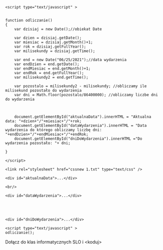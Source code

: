 <!DOCTYPE HTML>
<html lang="pl">
<head>
	<meta charset="utf-8" />
	<title>Odliczanie dni do wydarzenia </title>
	
	<script type="text/javascript" >

	
	function odliczanie()
	{
		var dzisiaj = new Date();//obiekat Date 
		
		var dzien = dzisiaj.getDate();
		var miesiac = dzisiaj.getMonth()+1;
		var rok = dzisiaj.getFullYear();
		var milisekundy = dzisiaj.getTime();
		
		var end = new Date("06/25/2021");//data wydarzenia
		var endDzien = end.getDate();
		var endMiesiac = end.getMonth()+1;
		var endRok = end.getFullYear();
		var milisekundy2 = end.getTime();
		
		var pozostalo = milisekundy2 - milisekundy; //obliczamy ile milisekund pozostało do wydarzenia
		var dni = Math.floor(pozostalo/86400000); //obliczamy liczbe dni do wydarzenia
		
	
		
		document.getElementById("aktualnaData").innerHTML = "Aktualna data: "+dzien+"/"+miesiac+"/"+rok; 
		document.getElementById("dataWydarzenia").innerHTML = "Data wydarzenia do którego obliczamy liczbę dni: "+endDzien+"/"+endMiesiac+"/"+endRok;
		document.getElementById("dniDoWydarzenia").innerHTML ="Do wydarzenia pozostało: "+ dni;
		 
	}
	
	</script>

	<link rel="stylesheet" href="cssnew 1.txt" type="text/css" />
	
</head>
<body>

<div id="container">
<div id="topBar">
	
	<div id="aktualnaData">...</div> 

	<br/>
	
	<div id="dataWydarzenia">...</div>
<br/>
<br/>	
	
	<div id="dniDoWydarzenia">...</div> 
	
	<script type="text/javascript" >
	odliczanie();
</script>
<div id="footer">
Dołącz do klas informatycznych SLO i &lt;koduj&gt;
</div>
</div>
</body>
</html>
